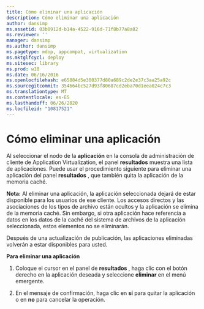 ```yaml
---
title: Cómo eliminar una aplicación
description: Cómo eliminar una aplicación
author: dansimp
ms.assetid: 03b0912d-b14a-4522-916d-71f8b77a8a82
ms.reviewer: ''
manager: dansimp
ms.author: dansimp
ms.pagetype: mdop, appcompat, virtualization
ms.mktglfcycl: deploy
ms.sitesec: library
ms.prod: w10
ms.date: 06/16/2016
ms.openlocfilehash: e65884d5e300377d80a689c2de2e37c3aa25a92c
ms.sourcegitcommit: 354664bc527d93f80687cd2eba70d1eea024c7c3
ms.translationtype: MT
ms.contentlocale: es-ES
ms.lasthandoff: 06/26/2020
ms.locfileid: "10817521"
---
```

# Cómo eliminar una aplicación


Al seleccionar el nodo de la **aplicación** en la consola de administración de cliente de Application Virtualization, el panel **resultados** muestra una lista de aplicaciones. Puede usar el procedimiento siguiente para eliminar una aplicación del panel **resultados** , que también quita la aplicación de la memoria caché.

**Nota:**  Al eliminar una aplicación, la aplicación seleccionada dejará de estar disponible para los usuarios de ese cliente. Los accesos directos y las asociaciones de los tipos de archivo están ocultos y la aplicación se elimina de la memoria caché. Sin embargo, si otra aplicación hace referencia a datos en los datos de la caché del sistema de archivos de la aplicación seleccionada, estos elementos no se eliminarán.

Después de una actualización de publicación, las aplicaciones eliminadas volverán a estar disponibles para usted.

 

**Para eliminar una aplicación**

1.  Coloque el cursor en el panel de **resultados** , haga clic con el botón derecho en la aplicación deseada y seleccione **eliminar** en el menú emergente.

2.  En el mensaje de confirmación, haga clic en **sí** para quitar la aplicación o en **no** para cancelar la operación.

 

 





